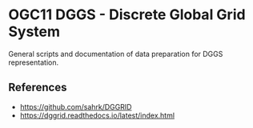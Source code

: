 # OGC11 DGGS - Discrete Global Grid System

General scripts and documentation of data preparation for DGGS representation.

## References

- https://github.com/sahrk/DGGRID
- https://dggrid.readthedocs.io/latest/index.html
